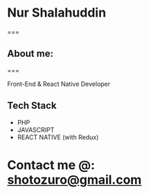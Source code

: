 # Nur Shalahuddin
===

## About me:
===

Front-End & React Native Developer

## Tech Stack
- PHP
- JAVASCRIPT
- REACT NATIVE (with Redux)


# Contact me @: shotozuro@gmail.com
